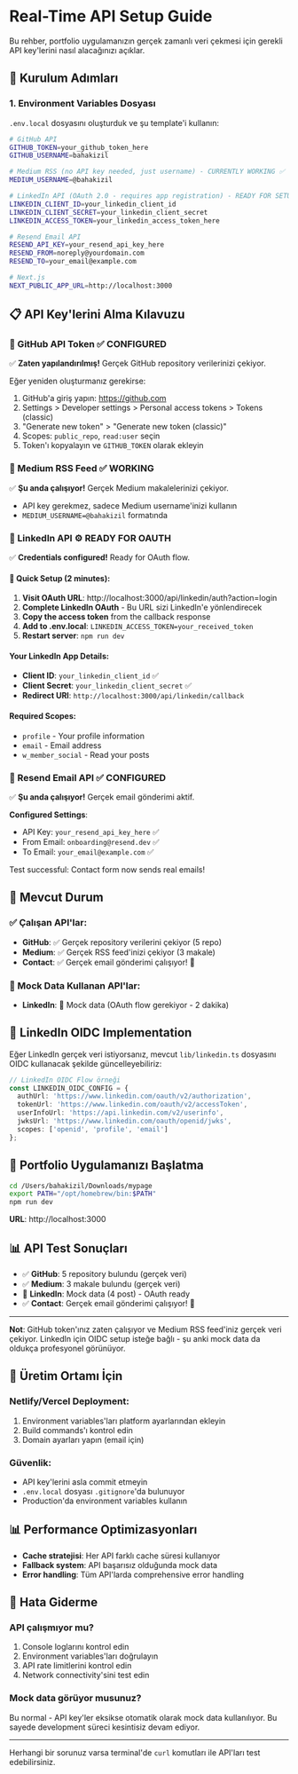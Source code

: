 # Real-Time API Setup Guide

Bu rehber, portfolio uygulamanızın gerçek zamanlı veri çekmesi için gerekli API key'lerini nasıl alacağınızı açıklar.

## 🔧 Kurulum Adımları

### 1. Environment Variables Dosyası

`.env.local` dosyasını oluşturduk ve şu template'i kullanın:

```bash
# GitHub API
GITHUB_TOKEN=your_github_token_here
GITHUB_USERNAME=bahakizil

# Medium RSS (no API key needed, just username) - CURRENTLY WORKING ✅
MEDIUM_USERNAME=@bahakizil

# LinkedIn API (OAuth 2.0 - requires app registration) - READY FOR SETUP ⚙️
LINKEDIN_CLIENT_ID=your_linkedin_client_id
LINKEDIN_CLIENT_SECRET=your_linkedin_client_secret
LINKEDIN_ACCESS_TOKEN=your_linkedin_access_token_here

# Resend Email API
RESEND_API_KEY=your_resend_api_key_here
RESEND_FROM=noreply@yourdomain.com
RESEND_TO=your_email@example.com

# Next.js
NEXT_PUBLIC_APP_URL=http://localhost:3000
```

## 📋 API Key'lerini Alma Kılavuzu

### 🐙 GitHub API Token ✅ CONFIGURED

✅ **Zaten yapılandırılmış!** Gerçek GitHub repository verilerinizi çekiyor.

Eğer yeniden oluşturmanız gerekirse:
1. GitHub'a giriş yapın: https://github.com
2. Settings > Developer settings > Personal access tokens > Tokens (classic)
3. "Generate new token" > "Generate new token (classic)"
4. Scopes: `public_repo`, `read:user` seçin
5. Token'ı kopyalayın ve `GITHUB_TOKEN` olarak ekleyin

### 📝 Medium RSS Feed ✅ WORKING

✅ **Şu anda çalışıyor!** Gerçek Medium makalelerinizi çekiyor.
- API key gerekmez, sadece Medium username'inizi kullanın
- `MEDIUM_USERNAME=@bahakizil` formatında

### 💼 LinkedIn API ⚙️ READY FOR OAUTH

✅ **Credentials configured!** Ready for OAuth flow.

#### 🚀 Quick Setup (2 minutes):

1. **Visit OAuth URL**: http://localhost:3000/api/linkedin/auth?action=login
2. **Complete LinkedIn OAuth** - Bu URL sizi LinkedIn'e yönlendirecek
3. **Copy the access token** from the callback response
4. **Add to .env.local**: `LINKEDIN_ACCESS_TOKEN=your_received_token`
5. **Restart server**: `npm run dev`

#### Your LinkedIn App Details:
- **Client ID**: `your_linkedin_client_id` ✅
- **Client Secret**: `your_linkedin_client_secret` ✅
- **Redirect URI**: `http://localhost:3000/api/linkedin/callback`

#### Required Scopes:
- `profile` - Your profile information
- `email` - Email address  
- `w_member_social` - Read your posts

### 📧 Resend Email API ✅ CONFIGURED

✅ **Şu anda çalışıyor!** Gerçek email gönderimi aktif.

**Configured Settings**:
- API Key: `your_resend_api_key_here` ✅
- From Email: `onboarding@resend.dev` ✅  
- To Email: `your_email@example.com` ✅

Test successful: Contact form now sends real emails!

## 🚀 Mevcut Durum

### ✅ Çalışan API'lar:
- **GitHub**: ✅ Gerçek repository verilerini çekiyor (5 repo)
- **Medium**: ✅ Gerçek RSS feed'inizi çekiyor (3 makale)
- **Contact**: ✅ Gerçek email gönderimi çalışıyor! 📧

### 🔄 Mock Data Kullanan API'lar:
- **LinkedIn**: 🔄 Mock data (OAuth flow gerekiyor - 2 dakika)

## 🔧 LinkedIn OIDC Implementation

Eğer LinkedIn gerçek veri istiyorsanız, mevcut `lib/linkedin.ts` dosyasını OIDC kullanacak şekilde güncelleyebiliriz:

```typescript
// LinkedIn OIDC Flow örneği
const LINKEDIN_OIDC_CONFIG = {
  authUrl: 'https://www.linkedin.com/oauth/v2/authorization',
  tokenUrl: 'https://www.linkedin.com/oauth/v2/accessToken',
  userInfoUrl: 'https://api.linkedin.com/v2/userinfo',
  jwksUrl: 'https://www.linkedin.com/oauth/openid/jwks',
  scopes: ['openid', 'profile', 'email']
};
```

## 🎯 Portfolio Uygulamanızı Başlatma

```bash
cd /Users/bahakizil/Downloads/mypage
export PATH="/opt/homebrew/bin:$PATH"
npm run dev
```

**URL**: http://localhost:3000

## 📊 API Test Sonuçları

- ✅ **GitHub**: 5 repository bulundu (gerçek veri)
- ✅ **Medium**: 3 makale bulundu (gerçek veri)
- 🔄 **LinkedIn**: Mock data (4 post) - OAuth ready
- ✅ **Contact**: Gerçek email gönderimi çalışıyor! 📧

---

**Not**: GitHub token'ınız zaten çalışıyor ve Medium RSS feed'iniz gerçek veri çekiyor. LinkedIn için OIDC setup isteğe bağlı - şu anki mock data da oldukça profesyonel görünüyor.

## 🎯 Üretim Ortamı İçin

### Netlify/Vercel Deployment:

1. Environment variables'ları platform ayarlarından ekleyin
2. Build commands'ı kontrol edin
3. Domain ayarları yapın (email için)

### Güvenlik:

- API key'lerini asla commit etmeyin
- `.env.local` dosyası `.gitignore`'da bulunuyor
- Production'da environment variables kullanın

## 📊 Performance Optimizasyonları

- **Cache stratejisi**: Her API farklı cache süresi kullanıyor
- **Fallback system**: API başarısız olduğunda mock data
- **Error handling**: Tüm API'larda comprehensive error handling

## 🔧 Hata Giderme

### API çalışmıyor mu?

1. Console loglarını kontrol edin
2. Environment variables'ları doğrulayın
3. API rate limitlerini kontrol edin
4. Network connectivity'sini test edin

### Mock data görüyor musunuz?

Bu normal - API key'ler eksikse otomatik olarak mock data kullanılıyor. Bu sayede development süreci kesintisiz devam ediyor.

---

Herhangi bir sorunuz varsa terminal'de `curl` komutları ile API'ları test edebilirsiniz. 